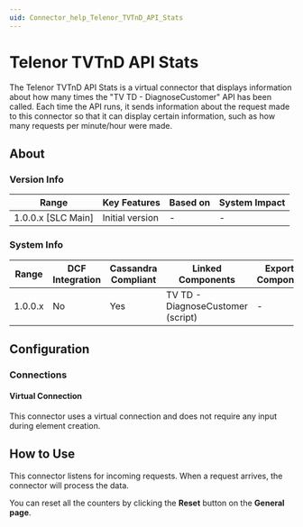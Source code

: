```yaml
---
uid: Connector_help_Telenor_TVTnD_API_Stats
---
```


# Telenor TVTnD API Stats

The Telenor TVTnD API Stats is a virtual connector that displays information about how many times the "TV TD - DiagnoseCustomer" API has been called.
Each time the API runs, it sends information about the request made to this connector so that it can display certain information, such as how many requests per minute/hour were made.

## About

### Version Info

| **Range**            | **Key Features** | **Based on** | **System Impact** |
|----------------------|------------------|--------------|-------------------|
| 1.0.0.x \[SLC Main\] | Initial version  | \-           | \-                |

### System Info

| **Range** | **DCF Integration** | **Cassandra Compliant** | **Linked Components**             | **Exported Components** |
|-----------|---------------------|-------------------------|-----------------------------------|-------------------------|
| 1.0.0.x   | No                  | Yes                     | TV TD - DiagnoseCustomer (script) | \-                      |

## Configuration

### Connections

#### Virtual Connection

This connector uses a virtual connection and does not require any input during element creation.

## How to Use

This connector listens for incoming requests. When a request arrives, the connector will process the data.

You can reset all the counters by clicking the **Reset** button on the **General page**.
